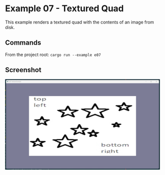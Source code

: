 # Example 07 - Textured Quad

This example renders a textured quad with the contents of an image from disk.

## Commands

From the project root: `cargo run --example e07`

## Screenshot

![./Screenshot.jpg](./Screenshot.jpg)
